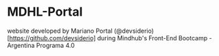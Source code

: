 # MDHL-Portal
website developed by Mariano Portal (@devsiderio)[https://github.com/devsiderio] during Mindhub's Front-End Bootcamp - Argentina Programa 4.0